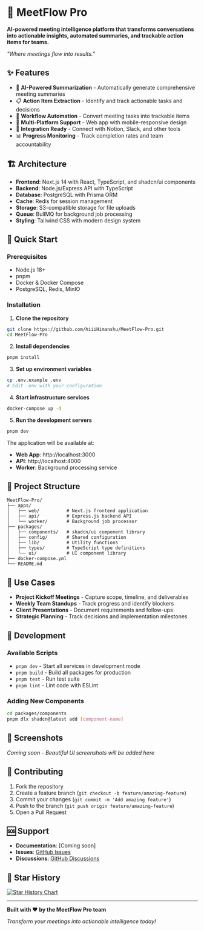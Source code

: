 # 🚀 MeetFlow Pro

**AI-powered meeting intelligence platform that transforms conversations into actionable insights, automated summaries, and trackable action items for teams.**

*"Where meetings flow into results."*

## ✨ Features

- 🤖 **AI-Powered Summarization** - Automatically generate comprehensive meeting summaries
- 📋 **Action Item Extraction** - Identify and track actionable tasks and decisions  
- 🔄 **Workflow Automation** - Convert meeting tasks into trackable items
- 📱 **Multi-Platform Support** - Web app with mobile-responsive design
- 🔗 **Integration Ready** - Connect with Notion, Slack, and other tools
- 📊 **Progress Monitoring** - Track completion rates and team accountability

## 🏗️ Architecture

- **Frontend**: Next.js 14 with React, TypeScript, and shadcn/ui components
- **Backend**: Node.js/Express API with TypeScript
- **Database**: PostgreSQL with Prisma ORM
- **Cache**: Redis for session management
- **Storage**: S3-compatible storage for file uploads
- **Queue**: BullMQ for background job processing
- **Styling**: Tailwind CSS with modern design system

## 🚀 Quick Start

### Prerequisites
- Node.js 18+ 
- pnpm
- Docker & Docker Compose
- PostgreSQL, Redis, MinIO

### Installation

1. **Clone the repository**
```bash
git clone https://github.com/hiiiHimanshu/MeetFlow-Pro.git
cd MeetFlow-Pro
```

2. **Install dependencies**
```bash
pnpm install
```

3. **Set up environment variables**
```bash
cp .env.example .env
# Edit .env with your configuration
```

4. **Start infrastructure services**
```bash
docker-compose up -d
```

5. **Run the development servers**
```bash
pnpm dev
```

The application will be available at:
- **Web App**: http://localhost:3000
- **API**: http://localhost:4000
- **Worker**: Background processing service

## 📁 Project Structure

```
MeetFlow-Pro/
├── apps/
│   ├── web/          # Next.js frontend application
│   ├── api/          # Express.js backend API
│   └── worker/       # Background job processor
├── packages/
│   ├── components/   # shadcn/ui component library
│   ├── config/       # Shared configuration
│   ├── lib/          # Utility functions
│   ├── types/        # TypeScript type definitions
│   └── ui/           # UI component library
├── docker-compose.yml
└── README.md
```

## 🎯 Use Cases

- **Project Kickoff Meetings** - Capture scope, timeline, and deliverables
- **Weekly Team Standups** - Track progress and identify blockers
- **Client Presentations** - Document requirements and follow-ups
- **Strategic Planning** - Track decisions and implementation milestones

## 🔧 Development

### Available Scripts

- `pnpm dev` - Start all services in development mode
- `pnpm build` - Build all packages for production
- `pnpm test` - Run test suite
- `pnpm lint` - Lint code with ESLint

### Adding New Components

```bash
cd packages/components
pnpm dlx shadcn@latest add [component-name]
```

## 📱 Screenshots

*Coming soon - Beautiful UI screenshots will be added here*

## 🤝 Contributing

1. Fork the repository
2. Create a feature branch (`git checkout -b feature/amazing-feature`)
3. Commit your changes (`git commit -m 'Add amazing feature'`)
4. Push to the branch (`git push origin feature/amazing-feature`)
5. Open a Pull Request



## 🆘 Support

- **Documentation**: [Coming soon]
- **Issues**: [GitHub Issues](https://github.com/hiiiHimanshu/MeetFlow-Pro/issues)
- **Discussions**: [GitHub Discussions](https://github.com/hiiiHimanshu/MeetFlow-Pro/discussions)

## 🌟 Star History

[![Star History Chart](https://api.star-history.com/svg?repos=hiiiHimanshu/MeetFlow-Pro&type=Date)](https://star-history.com/#hiiiHimanshu/MeetFlow-Pro&Date)

---

**Built with ❤️ by the MeetFlow Pro team**

*Transform your meetings into actionable intelligence today!*
